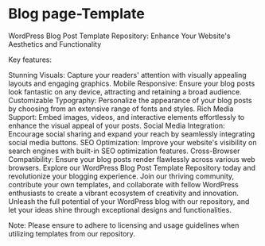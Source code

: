 # Blog page-Template
WordPress Blog Post Template Repository: Enhance Your Website's Aesthetics and Functionality

Key features:

Stunning Visuals: Capture your readers' attention with visually appealing layouts and engaging graphics.
Mobile Responsive: Ensure your blog posts look fantastic on any device, attracting and retaining a broad audience.
Customizable Typography: Personalize the appearance of your blog posts by choosing from an extensive range of fonts and styles.
Rich Media Support: Embed images, videos, and interactive elements effortlessly to enhance the visual appeal of your posts.
Social Media Integration: Encourage social sharing and expand your reach by seamlessly integrating social media buttons.
SEO Optimization: Improve your website's visibility on search engines with built-in SEO optimization features.
Cross-Browser Compatibility: Ensure your blog posts render flawlessly across various web browsers.
Explore our WordPress Blog Post Template Repository today and revolutionize your blogging experience. Join our thriving community, contribute your own templates, and collaborate with fellow WordPress enthusiasts to create a vibrant ecosystem of creativity and innovation. Unleash the full potential of your WordPress blog with our repository, and let your ideas shine through exceptional designs and functionalities.

Note: Please ensure to adhere to licensing and usage guidelines when utilizing templates from our repository.
